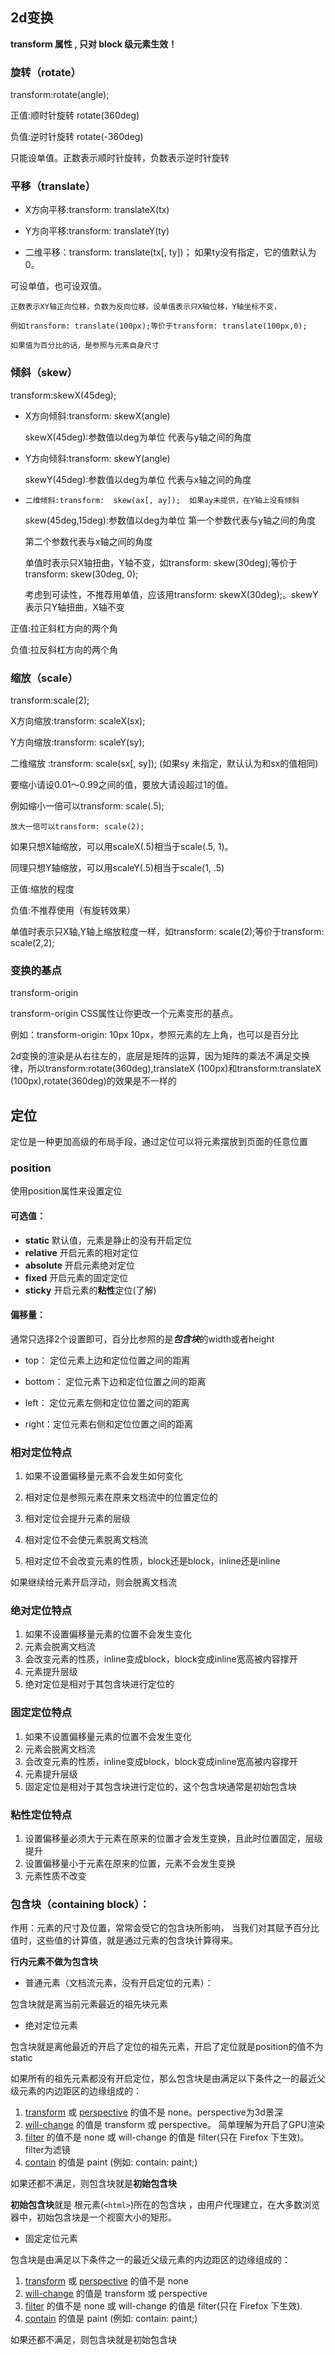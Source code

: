## 2d变换

**transform 属性 , 只对 block 级元素生效！**

### 旋转（rotate）

transform:rotate(angle);

   正值:顺时针旋转  rotate(360deg)

   负值:逆时针旋转  rotate(-360deg)

   只能设单值。正数表示顺时针旋转，负数表示逆时针旋转

### 平移（translate）

* X方向平移:transform:  translateX(tx)
* Y方向平移:transform:  translateY(ty)

* 二维平移：transform:  translate(tx[, ty])； 如果ty没有指定，它的值默认为0。

可设单值，也可设双值。

    正数表示XY轴正向位移，负数为反向位移。设单值表示只X轴位移，Y轴坐标不变，

    例如transform: translate(100px);等价于transform: translate(100px,0);

    如果值为百分比的话，是参照与元素自身尺寸

### 倾斜（skew）

transform:skewX(45deg);

* X方向倾斜:transform:  skewX(angle)

    skewX(45deg):参数值以deg为单位 代表与y轴之间的角度

* Y方向倾斜:transform:  skewY(angle)

    skewY(45deg):参数值以deg为单位 代表与x轴之间的角度

*     二维倾斜:transform:  skew(ax[, ay]);  如果ay未提供，在Y轴上没有倾斜

    skew(45deg,15deg):参数值以deg为单位 第一个参数代表与y轴之间的角度

    第二个参数代表与x轴之间的角度

    单值时表示只X轴扭曲，Y轴不变，如transform: skew(30deg);等价于transform: skew(30deg, 0);

    考虑到可读性，不推荐用单值，应该用transform: skewX(30deg);。skewY表示只Y轴扭曲，X轴不变

正值:拉正斜杠方向的两个角

负值:拉反斜杠方向的两个角

### 缩放（scale）

transform:scale(2);

  X方向缩放:transform:  scaleX(sx);

  Y方向缩放:transform:  scaleY(sy);

  二维缩放 :transform:  scale(sx[, sy]);  (如果sy 未指定，默认认为和sx的值相同)

  要缩小请设0.01～0.99之间的值，要放大请设超过1的值。

  例如缩小一倍可以transform: scale(.5);

    放大一倍可以transform: scale(2);

如果只想X轴缩放，可以用scaleX(.5)相当于scale(.5, 1)。

同理只想Y轴缩放，可以用scaleY(.5)相当于scale(1, .5)

正值:缩放的程度

负值:不推荐使用（有旋转效果）

单值时表示只X轴,Y轴上缩放粒度一样，如transform: scale(2);等价于transform:  scale(2,2);

### 变换的基点

transform-origin

transform-origin CSS属性让你更改一个元素变形的基点。

例如：transform-origin: 10px 10px，参照元素的左上角，也可以是百分比

2d变换的渲染是从右往左的，底层是矩阵的运算，因为矩阵的乘法不满足交换律，所以transform:rotate(360deg),translateX (100px)和transform:translateX (100px),rotate(360deg)的效果是不一样的


## 定位

定位是一种更加高级的布局手段，通过定位可以将元素摆放到页面的任意位置

### position

使用position属性来设置定位

#### 可选值：

* **static** 默认值，元素是静止的没有开启定位
* **relative** 开启元素的相对定位
* **absolute** 开启元素绝对定位
* **fixed** 开启元素的固定定位
* **sticky** 开启元素的**粘性**定位(了解)

#### 偏移量：

通常只选择2个设置即可，百分比参照的是***包含块***的width或者height

* top： 定位元素上边和定位位置之间的距离
* bottom： 定位元素下边和定位位置之间的距离

* left： 定位元素左侧和定位位置之间的距离
* right：定位元素右侧和定位位置之间的距离

### 相对定位特点

1. 如果不设置偏移量元素不会发生如何变化

2. 相对定位是参照元素在原来文档流中的位置定位的

3. 相对定位会提升元素的层级

4. 相对定位不会使元素脱离文档流

5. 相对定位不会改变元素的性质，block还是block，inline还是inline

如果继续给元素开启浮动，则会脱离文档流

### 绝对定位特点

1. 如果不设置偏移量元素的位置不会发生变化
2. 元素会脱离文档流
3. 会改变元素的性质，inline变成block，block变成inline宽高被内容撑开
4. 元素提升层级
5. 绝对定位是相对于其包含块进行定位的

### 固定定位特点

1. 如果不设置偏移量元素的位置不会发生变化
2. 元素会脱离文档流
3. 会改变元素的性质，inline变成block，block变成inline宽高被内容撑开
4. 元素提升层级
5. 固定定位是相对于其包含块进行定位的，这个包含块通常是初始包含块

### 粘性定位特点

1. 设置偏移量必须大于元素在原来的位置才会发生变换，且此时位置固定，层级提升
2. 设置偏移量小于元素在原来的位置，元素不会发生变换
3. 元素性质不改变

### 包含块（containing block）：

作用：元素的尺寸及位置，常常会受它的包含块所影响， 当我们对其赋予百分比值时，这些值的计算值，就是通过元素的包含块计算得来。

**行内元素不做为包含块**

- 普通元素（文档流元素，没有开启定位的元素）：

包含块就是离当前元素最近的祖先块元素

- 绝对定位元素

包含块就是离他最近的开启了定位的祖先元素，开启了定位就是position的值不为static

如果所有的祖先元素都没有开启定位，那么包含块是由满足以下条件之一的最近父级元素的内边距区的边缘组成的：

1. [transform](https://developer.mozilla.org/zh-CN/docs/Web/CSS/transform) 或 [perspective](https://developer.mozilla.org/zh-CN/docs/Web/CSS/perspective) 的值不是 none。perspective为3d景深
2. [will-change](https://developer.mozilla.org/zh-CN/docs/Web/CSS/will-change) 的值是 transform 或 perspective。 简单理解为开启了GPU渲染
3. [filter](https://developer.mozilla.org/zh-CN/docs/Web/CSS/filter) 的值不是 none 或 will-change 的值是 filter(只在 Firefox 下生效)。filter为滤镜
4. [contain](https://developer.mozilla.org/zh-CN/docs/Web/CSS/contain) 的值是 paint (例如: contain: paint;)

如果还都不满足，则包含块就是**初始包含块**

**初始包含块**就是 根元素(`<html>`)所在的包含块 ，由用户代理建立，在大多数浏览器中，初始包含块是一个视窗大小的矩形。

- 固定定位元素

包含块是由满足以下条件之一的最近父级元素的内边距区的边缘组成的：

1. [transform](https://developer.mozilla.org/zh-CN/docs/Web/CSS/transform) 或 [perspective](https://developer.mozilla.org/zh-CN/docs/Web/CSS/perspective) 的值不是 none
2. [will-change](https://developer.mozilla.org/zh-CN/docs/Web/CSS/will-change) 的值是 transform 或 perspective
3. [filter](https://developer.mozilla.org/zh-CN/docs/Web/CSS/filter) 的值不是 none 或 will-change 的值是 filter(只在 Firefox 下生效).
4. [contain](https://developer.mozilla.org/zh-CN/docs/Web/CSS/contain) 的值是 paint (例如: contain: paint;)

如果还都不满足，则包含块就是初始包含块
